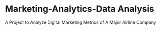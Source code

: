 # Marketing-Analytics-Data Analysis
A Project to Analyze Digital Marketing Metrics of A Major Airline Company
